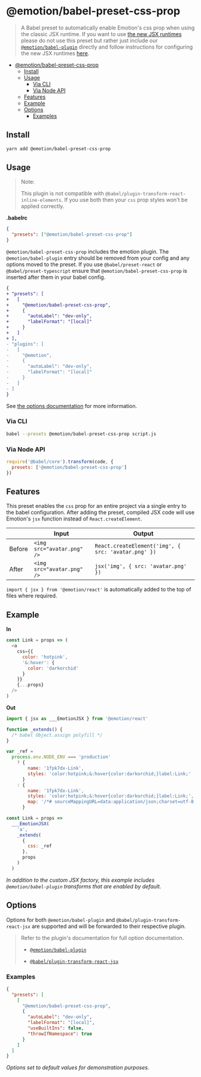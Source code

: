 # @emotion/babel-preset-css-prop

> A Babel preset to automatically enable Emotion's css prop when using the classic JSX runtime. If you want to use [the new JSX runtimes](https://reactjs.org/blog/2020/09/22/introducing-the-new-jsx-transform.html) please do not use this preset but rather just include our [`@emotion/babel-plugin`](/packages/babel-plugin) directly and follow instructions for configuring the new JSX runtimes [here](/docs/css-prop.mdx##babel-preset).

- [@emotion/babel-preset-css-prop](#emotionbabel-preset-css-prop)
  - [Install](#install)
  - [Usage](#usage)
    - [Via CLI](#via-cli)
    - [Via Node API](#via-node-api)
  - [Features](#features)
  - [Example](#example)
  - [Options](#options)
    - [Examples](#examples)

## Install

```bash
yarn add @emotion/babel-preset-css-prop
```

## Usage

> Note:
>
> This plugin is not compatible with `@babel/plugin-transform-react-inline-elements`. If you use both then your `css` prop styles won't be applied correctly.

**.babelrc**

```json
{
  "presets": ["@emotion/babel-preset-css-prop"]
}
```

`@emotion/babel-preset-css-prop` includes the emotion plugin. The `@emotion/babel-plugin` entry should be removed from your config and any options moved to the preset. If you use `@babel/preset-react` or `@babel/preset-typescript` ensure that `@emotion/babel-preset-css-prop` is inserted after them in your babel config.

```diff
{
+ "presets": [
+   [
+     "@emotion/babel-preset-css-prop",
+     {
+       "autoLabel": "dev-only",
+       "labelFormat": "[local]"
+     }
+   ]
+ ],
- "plugins": [
-   [
-     "@emotion",
-     {
-       "autoLabel": "dev-only",
-       "labelFormat": "[local]"
-     }
-   ]
- ]
}
```

See [the options documentation](#options) for more information.

### Via CLI

```bash
babel --presets @emotion/babel-preset-css-prop script.js
```

### Via Node API

```javascript
require('@babel/core').transform(code, {
  presets: ['@emotion/babel-preset-css-prop']
})
```

## Features

This preset enables the `css` prop for an entire project via a single entry to the babel configuration. After adding the preset, compiled JSX code will use Emotion's `jsx` function instead of `React.createElement`.

<table>
  <thead>
    <tr>
      <th></th>
      <th>Input</th>
      <th>Output</th>
    </tr>
  </thead>
  <tbody>
    <tr>
      <td>Before</td>
      <td><code>&lt;img src="avatar.png" /&gt;</code></td>
      <td><code>React.createElement('img', &#123; src: 'avatar.png' &#125;)</code></td>
    </tr>
    <tr>
      <td>After</td>
      <td><code>&lt;img src="avatar.png" /&gt;</code></td>
      <td><code>jsx('img', &#123; src: 'avatar.png' &#125;)</code></td>
    </tr>
  </tbody>
</table>

`import { jsx } from '@emotion/react'` is automatically added to the top of files where required.

## Example

**In**

```javascript
const Link = props => (
  <a
    css={{
      color: 'hotpink',
      '&:hover': {
        color: 'darkorchid'
      }
    }}
    {...props}
  />
)
```

**Out**

```javascript
import { jsx as ___EmotionJSX } from '@emotion/react'

function _extends() {
  /* babel Object.assign polyfill */
}

var _ref =
  process.env.NODE_ENV === 'production'
    ? {
        name: '1fpk7dx-Link',
        styles: 'color:hotpink;&:hover{color:darkorchid;}label:Link;'
      }
    : {
        name: '1fpk7dx-Link',
        styles: 'color:hotpink;&:hover{color:darkorchid;}label:Link;',
        map: '/*# sourceMappingURL=data:application/json;charset=utf-8;base64,eyJ2ZXJzaW9uIjozLCJzb3VyY2VzIjpbImF1dG9tYXRpYy1pbXBvcnQuanMiXSwibmFtZXMiOltdLCJtYXBwaW5ncyI6IkFBRUkiLCJmaWxlIjoiYXV0b21hdGljLWltcG9ydC5qcyIsInNvdXJjZXNDb250ZW50IjpbImNvbnN0IExpbmsgPSBwcm9wcyA9PiAoXG4gIDxhXG4gICAgY3NzPXt7XG4gICAgICBjb2xvcjogJ2hvdHBpbmsnLFxuICAgICAgJyY6aG92ZXInOiB7XG4gICAgICAgIGNvbG9yOiAnZGFya29yY2hpZCdcbiAgICAgIH1cbiAgICB9fVxuICAgIHsuLi5wcm9wc31cbiAgLz5cbilcbiJdfQ== */'
      }

const Link = props =>
  ___EmotionJSX(
    'a',
    _extends(
      {
        css: _ref
      },
      props
    )
  )
```

_In addition to the custom JSX factory, this example includes `@emotion/babel-plugin` transforms that are enabled by default._

## Options

Options for both `@emotion/babel-plugin` and `@babel/plugin-transform-react-jsx` are supported and will be forwarded to their respective plugin.

> Refer to the plugin's documentation for full option documentation.
>
> - [`@emotion/babel-plugin`](https://emotion.sh/docs/babel)
>
> - [`@babel/plugin-transform-react-jsx`](https://babeljs.io/docs/en/babel-plugin-transform-react-jsx)

### Examples

```json
{
  "presets": [
    [
      "@emotion/babel-preset-css-prop",
      {
        "autoLabel": "dev-only",
        "labelFormat": "[local]",
        "useBuiltIns": false,
        "throwIfNamespace": true
      }
    ]
  ]
}
```

_Options set to default values for demonstration purposes._

